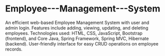 # Employee---Management---System
An efficient web-based Employee Management System with user and admin login. Features include adding, viewing, updating, and deleting employees. Technologies used: HTML, CSS, JavaScript, Bootstrap (frontend), and Core Java, Spring Framework, Spring MVC, Hibernate (backend). User-friendly interface for easy CRUD operations on employee records.
